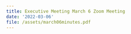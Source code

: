 ```yaml
---
title: Executive Meeting March 6 Zoom Meeting
date: '2022-03-06'
file: /assets/march06minutes.pdf
---
```


